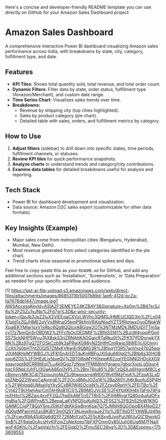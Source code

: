 Here's a concise and developer-friendly README template you can use directly on GitHub for your Amazon Sales Dashboard project:

# Amazon Sales Dashboard

A comprehensive interactive Power BI dashboard visualizing Amazon sales performance across India, with breakdowns by state, city, category, fulfillment type, and date.

## Features

- **KPI Tiles:** Shows total quantity sold, total revenue, and total order count.
- **Dynamic Filters:** Filter data by state, order status, fulfillment type (Amazon/Merchant), and custom date range.
- **Time Series Chart:** Visualizes sales trends over time.
- **Breakdowns:**
  - Revenue by shipping city (top cities highlighted).
  - Sales by product category (pie chart).
  - Detailed table with sales, orders, and fulfillment metrics by category.

## How to Use

1. **Adjust filters** (sidebar) to drill down into specific states, time periods, fulfillment channels, or statuses.
2. **Review KPI tiles** for quick performance snapshots.
3. **Analyze charts** to understand trends and category/city contributions.
4. **Examine data tables** for detailed breakdowns useful for analysis and reporting.

## Tech Stack

- Power BI for dashboard development and visualization.
- Data source: Amazon D2C sales export (customizable for other data formats).

## Key Insights (Example)

- Major sales come from metropolitan cities (Bengaluru, Hyderabad, Mumbai, New Delhi).
- Most revenue generated from select categories identified in the pie chart.
- Trend charts show seasonal or promotional spikes and dips.

Feel free to copy-paste this as your `README.md` for GitHub, and add any additional sections such as 'Installation', 'Screenshots', or 'Data Preparation' as needed for your specific workflow and audience.

[1] https://ppl-ai-file-upload.s3.amazonaws.com/web/direct-files/attachments/images/86853119/5007b89d-1ae6-412d-bc2a-fa7676db1447/image.jpg?AWSAccessKeyId=ASIA2F3EMEYEZ4KZBAY3&Signature=Xp0m%2B47srSJ6u%2FZ5Zu1yJNp%2Fd7w%3D&x-amz-security-token=IQoJb3JpZ2luX2VjEEoaCXVzLWVhc3QtMSJHMEUCIQD3jn%2FLn04X1qtd1xZQJHME2qVVx8MnaO5kmP9kfjnVRAIgNisdYZT5fRjmwxOyoDNqkWXpalEKYMlw1sxV1xRbc6Qq8QQIcxABGgw2OTk3NTMzMDk3MDUiDITTmSacy17z7bmQnSrOBDW2%2FFcfbOcDEGMtF%2BfbSSf41%2BJcW4yqolPGmISS7SckNHP5Wyu7AX8skS3riZRNAhKAOGaicRTaRku0t%2FK1l7jfDDorwkYXMk%2Bz97uQ7ZFDSkCzb9k3aPRwXG98yN2SHfHCmRwip38WEjVJGOmjrjCcXh7q0bHThtZOQl57ZMxKVKwjEr9QMG3R%2BfpqYf3R57anVnz47sQ5epjJjXAN8HeMYWBGJ%2F815n4rEDTduKnRBFqJXl5du680gQ%2Btb6s30HOBpqn6Z0S%2F0HEdLix5bieQV%2BT0I8sMYH0teipK62zqjYEGNNl2HDckXG9xqayrppt8dCRR8tEql7Lu4k9Qgz7zNswYFM68tmYgnano7gborXsjsLgSlsur4hqc5SNpLIUhFLI3GaAA8EpOVPL3%2BniT6iu85%2BrTzQiDLp6HgnnM8CLecBimyrvMK3C4I7SziqvJmAkZSJ9twpxsrnpWtDG1Rytl1MzFmA%2FzqASLsDstiZNbQZ2WwoCaAynrgE%2F2OcoBMyJOZq16%2Ba280YJh6r8uofuS5P4Hx%2FWhIgg6UMsaVgYkySCxBR1W4EOclsN%2FZzsy6RqrH%2FEjTBo%2FCVj42T9cHwhAsrCmTAH9oB1lCS%2B9MOJVcSE%2FeYbXKIH4lr7aFm74FqmXHitcI%2BZwc4xyFF2QJ7twEkAMTci57TRij5%2FihMRygr1Q80o4uAdOFxHgBja%2FQWPnsB%2BepaLaKVNfQ5iuKuNQ%2F0S2%2FB2h52fnW1K9GGAIMCCigPT8QsYSreJSWzFdbKkSwBnnKpa7Q75JMIjhl8QGOpoBX4NsjD274Q0stMPaiinH2izcBKiBY3m0QSY3NJew8vjaJe2Yp%2BT9sD1TYAWBJd4Nsr%2FcwvR9A45I4Dq6dDYF726MnYzd%2F5cK8xy6JynPuUWUuOlZ19wvkO1mB%2F9qta0cAcsHyKlFzmZoNeXptq7IbFXPOmnGy85Uuh06Uq6M7FNaXwsF4GKhLj%2FapVqU1n%2FEGqkD%2Fmu5EC38xg%3D%3D&Expires=1753609553
